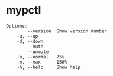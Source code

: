 # mypctl

    Options:
            --version  Show version number 
        -u, --up                           
        -d, --down                         
            --mute                         
            --unmute                       
        -n, --normal   75%                 
        -m, --max      150%                
        -h, --help     Show help           
